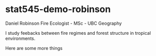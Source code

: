 # stat545-demo-robinson
Daniel Robinson
Fire Ecologist - MSc - UBC Geography

I study feebacks between fire regimes and forest structure in tropical environments.

Here are some more things